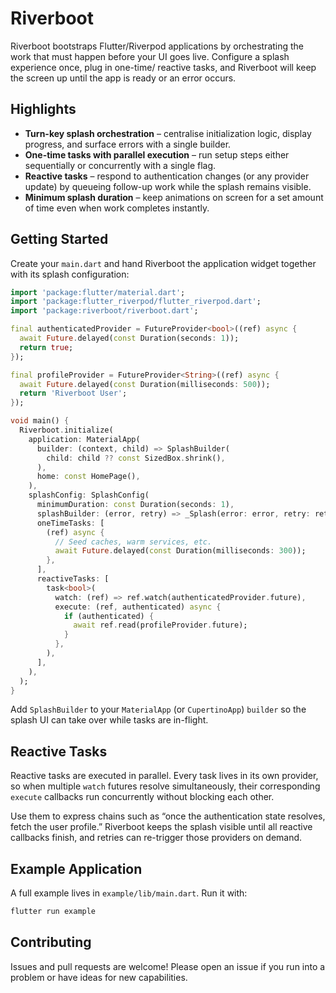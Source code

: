 # Riverboot

Riverboot bootstraps Flutter/Riverpod applications by orchestrating the work that
must happen before your UI goes live. Configure a splash experience once, plug
in one-time/ reactive tasks, and Riverboot will keep the screen up until the
app is ready or an error occurs.

## Highlights
- **Turn-key splash orchestration** – centralise initialization logic, display
  progress, and surface errors with a single builder.
- **One-time tasks with parallel execution** – run setup steps either
  sequentially or concurrently with a single flag.
- **Reactive tasks** – respond to authentication changes (or any provider
  update) by queueing follow-up work while the splash remains visible.
- **Minimum splash duration** – keep animations on screen for a set amount of
  time even when work completes instantly.

## Getting Started
Create your `main.dart` and hand Riverboot the application widget together with
its splash configuration:

```dart
import 'package:flutter/material.dart';
import 'package:flutter_riverpod/flutter_riverpod.dart';
import 'package:riverboot/riverboot.dart';

final authenticatedProvider = FutureProvider<bool>((ref) async {
  await Future.delayed(const Duration(seconds: 1));
  return true;
});

final profileProvider = FutureProvider<String>((ref) async {
  await Future.delayed(const Duration(milliseconds: 500));
  return 'Riverboot User';
});

void main() {
  Riverboot.initialize(
    application: MaterialApp(
      builder: (context, child) => SplashBuilder(
        child: child ?? const SizedBox.shrink(),
      ),
      home: const HomePage(),
    ),
    splashConfig: SplashConfig(
      minimumDuration: const Duration(seconds: 1),
      splashBuilder: (error, retry) => _Splash(error: error, retry: retry),
      oneTimeTasks: [
        (ref) async {
          // Seed caches, warm services, etc.
          await Future.delayed(const Duration(milliseconds: 300));
        },
      ],
      reactiveTasks: [
        task<bool>(
          watch: (ref) => ref.watch(authenticatedProvider.future),
          execute: (ref, authenticated) async {
            if (authenticated) {
              await ref.read(profileProvider.future);
            }
          },
        ),
      ],
    ),
  );
}
```

Add `SplashBuilder` to your `MaterialApp` (or `CupertinoApp`) `builder` so the
splash UI can take over while tasks are in-flight.

## Reactive Tasks
Reactive tasks are executed in parallel. Every task lives in its own provider,
so when multiple `watch` futures resolve simultaneously, their corresponding
`execute` callbacks run concurrently without blocking each other.

Use them to express chains such as “once the authentication state resolves,
fetch the user profile.” Riverboot keeps the splash visible until all reactive
callbacks finish, and retries can re-trigger those providers on demand.

## Example Application
A full example lives in `example/lib/main.dart`. Run it with:

```bash
flutter run example
```

## Contributing
Issues and pull requests are welcome! Please open an issue if you run into a
problem or have ideas for new capabilities.
